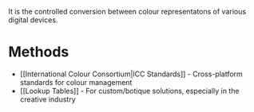 It is the controlled conversion between colour representatons of various digital devices.

# Methods
- [[International Colour Consortium|ICC Standards]]  - Cross-platform standards for colour management
- [[Lookup Tables]] - For custom/botique solutions, especially in the creative industry